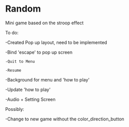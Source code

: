 # Random

Mini game based on the stroop effect

To do:

-Created Pop up layout, need to be implemented

-Bind 'escape' to pop up screen
	
  	-Quit to Menu
	
  	-Resume

-Background for menu and 'how to play'

-Update 'how to play'

-Audio + Setting Screen


Possibly:

-Change to new game without the color_direction_button